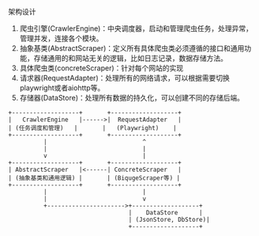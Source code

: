 架构设计

1. 爬虫引擎(CrawlerEngine)：中央调度器，启动和管理爬虫任务，处理异常，管理并发，连接各个模块。
2. 抽象基类(AbstractScraper)：定义所有具体爬虫类必须遵循的接口和通用功能，存储通用的和网站无关的逻辑，比如日志记录，数据存储方法。
3. 具体爬虫类(concreteScraper)：针对每个网站的实现
4. 请求器(RequestAdapter)：处理所有的网络请求，可以根据需要切换playwright或者aiohttp等。
5. 存储器(DataStore)：处理所有数据的持久化，可以创建不同的存储后端。

~~~
+-------------------+       +-------------------+
|   CrawlerEngine   |------>|  RequestAdapter   |
| (任务调度和管理)   |       |   (Playwright)    |
+-------------------+       +-------------------+
          |                           ^
          |                           |
          v                           |
+-------------------+       +-------------------+
| AbstractScraper   |<------| ConcreteScraper   |
| (抽象基类和通用逻辑) |       | (BiqugeScraper等) |
+-------------------+       +-------------------+
          |                           |
          |                           v
          +---------------------->+-------------------+
                                  |    DataStore      |
                                  | (JsonStore, DbStore)|
                                  +-------------------+
~~~                                  

